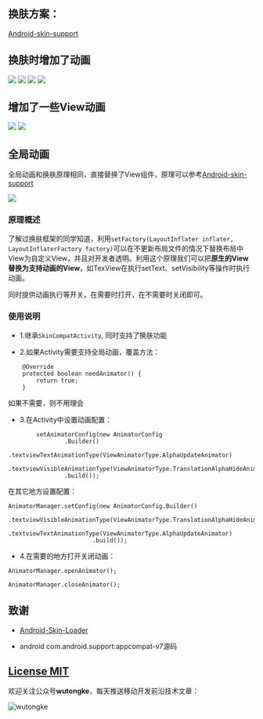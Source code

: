 ## 换肤方案：

[Android-skin-support](https://github.com/ximsfei/Android-skin-support)

## 换肤时增加了动画

![](https://github.com/wutongke/AndroidSkinAnimator/blob/master/gif/5.gif)
![](https://github.com/wutongke/AndroidSkinAnimator/blob/master/gif/6.gif)
![](https://github.com/wutongke/AndroidSkinAnimator/blob/master/gif/7.gif)
![](https://github.com/wutongke/AndroidSkinAnimator/blob/master/gif/8.gif)


## 增加了一些View动画

![](https://github.com/wutongke/AndroidSkinAnimator/blob/master/gif/9.gif)
![](https://github.com/wutongke/AndroidSkinAnimator/blob/master/gif/10.gif)

## 全局动画

全局动画和换肤原理相同，直接替换了View组件，原理可以参考[Android-skin-support](https://github.com/ximsfei/Android-skin-support)

![](https://github.com/wutongke/AndroidSkinAnimator/blob/master/gif/11.gif)

### 原理概述

了解过换肤框架的同学知道，利用```setFactory(LayoutInflater inflater, LayoutInflaterFactory factory)```可以在不更新布局文件的情况下替换布局中View为自定义View，并且对开发者透明。利用这个原理我们可以把**原生的View替换为支持动画的View**，如TexView在执行setText、setVisibility等操作时执行动画。

同时提供动画执行等开关，在需要时打开，在不需要时关闭即可。

### 使用说明

* 1.继承```SkinCompatActivity```, 同时支持了换肤功能

* 2.如果Activity需要支持全局动画，覆盖方法：

```
    @Override
    protected boolean needAnimator() {
        return true;
    }
```
如果不需要，则不用理会

* 3.在Activity中设置动画配置：

```
        setAnimatorConfig(new AnimatorConfig
                .Builder()
                .textviewTextAnimationType(ViewAnimatorType.AlphaUpdateAnimator)
                .textviewVisibleAnimationType(ViewAnimatorType.TranslationAlphaHideAnimator)
                .build());
```

在其它地方设置配置：
```
AnimatorManager.setConfig(new AnimatorConfig.Builder()
                        .textviewVisibleAnimationType(ViewAnimatorType.TranslationAlphaHideAnimator)
                        .textviewTextAnimationType(ViewAnimatorType.AlphaUpdateAnimator)
                        .build());
```

* 4.在需要的地方打开关闭动画：

```
AnimatorManager.openAnimator();

AnimatorManager.closeAnimator();
```


## 致谢

* [Android-Skin-Loader](https://github.com/fengjundev/Android-Skin-Loader)

* android com.android.support:appcompat-v7源码

## [License MIT](LICENSE)


欢迎关注公众号**wutongke**，每天推送移动开发前沿技术文章：

![wutongke](http://upload-images.jianshu.io/upload_images/1407686-8f64e33d76075d40.png?imageMogr2/auto-orient/strip%7CimageView2/2/w/1240)
